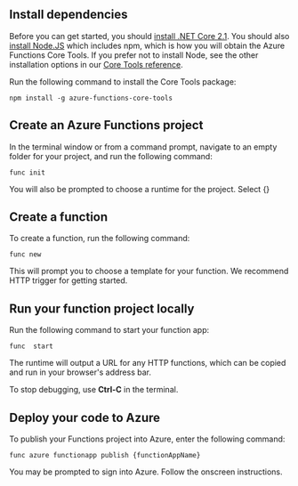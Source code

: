 ## Install dependencies

Before you can get started, you should [install .NET Core 2.1](). You should also [install Node.JS]() which includes npm, which is how you will obtain the Azure Functions Core Tools. If you prefer not to install Node, see the other installation options in our [Core Tools reference]().

Run the following command to install the Core Tools package:

```
npm install -g azure-functions-core-tools
```

## Create an Azure Functions project

In the terminal window or from a command prompt, navigate to an empty folder for your project, and run the following command:

```
func init
```

You will also be prompted to choose a runtime for the project. Select {}

## Create a function

To create a function, run the following command:

```
func new
```

This will prompt you to choose a template for your function. We recommend HTTP trigger for getting started.

## Run your function project locally

Run the following command to start your function app:

```
func  start
```

The runtime will output a URL for any HTTP functions, which can be copied and run in your browser's address bar.

To stop debugging, use **Ctrl-C** in the terminal.

## Deploy your code to Azure

To publish your Functions project into Azure, enter the following command:
```
func azure functionapp publish {functionAppName}
```

You may be prompted to sign into Azure. Follow the onscreen instructions.
